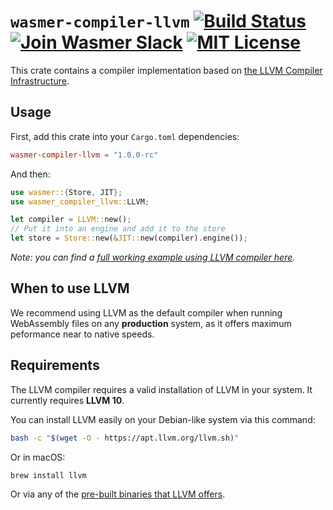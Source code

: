 # `wasmer-compiler-llvm` [![Build Status](https://github.com/wasmerio/wasmer/workflows/build/badge.svg?style=flat-square)](https://github.com/wasmerio/wasmer/actions?query=workflow%3Abuild) [![Join Wasmer Slack](https://img.shields.io/static/v1?label=Slack&message=join%20chat&color=brighgreen&style=flat-square)](https://slack.wasmer.io) [![MIT License](https://img.shields.io/github/license/wasmerio/wasmer.svg?style=flat-square)](https://github.com/wasmerio/wasmer/blob/master/LICENSE)

This crate contains a compiler implementation based on [the LLVM Compiler Infrastructure][LLVM].

## Usage

First, add this crate into your `Cargo.toml` dependencies:

```toml
wasmer-compiler-llvm = "1.0.0-rc"
```

And then:

```rust
use wasmer::{Store, JIT};
use wasmer_compiler_llvm::LLVM;

let compiler = LLVM::new();
// Put it into an engine and add it to the store
let store = Store::new(&JIT::new(compiler).engine());
```

*Note: you can find a [full working example using LLVM compiler here][example].*

## When to use LLVM

We recommend using LLVM as the default compiler when running WebAssembly
files on any **production** system, as it offers maximum peformance near
to native speeds.

## Requirements

The LLVM compiler requires a valid installation of LLVM in your system.
It currently requires **LLVM 10**.


You can install LLVM easily on your Debian-like system via this command:

```bash
bash -c "$(wget -O - https://apt.llvm.org/llvm.sh)"
```

Or in macOS:

```bash
brew install llvm
```

Or via any of the [pre-built binaries that LLVM offers][llvm-pre-built].


[LLVM]: https://llvm.org/
[example]: https://github.com/wasmerio/wasmer/blob/master/examples/compiler_llvm.rs
[llvm-pre-built]: https://releases.llvm.org/download.html
